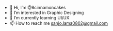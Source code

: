 - 👋 Hi, I’m @8cinnamoncakes
- 👀 I’m interested in Graphic Designing
- 🌱 I’m currently learning UI/UX
- 📫 How to reach me sanjo.lama0802@gmail.com

<!---
8cinnamoncakes/8cinnamoncakes is a ✨ special ✨ repository because its `README.md` (this file) appears on your GitHub profile.
You can click the Preview link to take a look at your changes.
--->

